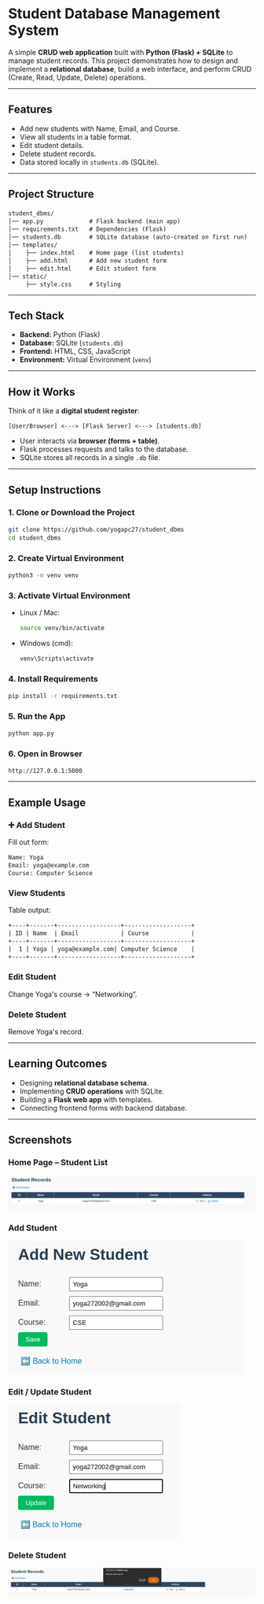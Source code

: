 # Student Database Management System

A simple **CRUD web application** built with **Python (Flask) + SQLite** to manage student records.
This project demonstrates how to design and implement a **relational database**, build a web interface, and perform CRUD (Create, Read, Update, Delete) operations.

---

## Features

* Add new students with Name, Email, and Course.
* View all students in a table format.
* Edit student details.
* Delete student records.
* Data stored locally in `students.db` (SQLite).

---

## Project Structure

```
student_dbms/
│── app.py             # Flask backend (main app)
│── requirements.txt   # Dependencies (Flask)
│── students.db        # SQLite database (auto-created on first run)
│── templates/
│    ├── index.html    # Home page (list students)
│    ├── add.html      # Add new student form
│    ├── edit.html     # Edit student form
│── static/
     ├── style.css     # Styling
```

---

## Tech Stack

* **Backend:** Python (Flask)
* **Database:** SQLite (`students.db`)
* **Frontend:** HTML, CSS, JavaScript
* **Environment:** Virtual Environment (`venv`)

---

## How it Works

Think of it like a **digital student register**:

```
[User/Browser] <---> [Flask Server] <---> [students.db]
```

* User interacts via **browser (forms + table)**.
* Flask processes requests and talks to the database.
* SQLite stores all records in a single `.db` file.

---

## Setup Instructions

### 1. Clone or Download the Project

```bash
git clone https://github.com/yogapc27/student_dbms
cd student_dbms
```

### 2. Create Virtual Environment

```bash
python3 -m venv venv
```

### 3. Activate Virtual Environment

* Linux / Mac:

  ```bash
  source venv/bin/activate
  ```
* Windows (cmd):

  ```bat
  venv\Scripts\activate
  ```

### 4. Install Requirements

```bash
pip install -r requirements.txt
```

### 5. Run the App

```bash
python app.py
```

### 6. Open in Browser

```
http://127.0.0.1:5000
```

---

## Example Usage

### ➕ Add Student

Fill out form:

```
Name: Yoga
Email: yoga@example.com
Course: Computer Science
```

### View Students

Table output:

```
+----+-------+------------------+-------------------+
| ID | Name  | Email            | Course            |
+----+-------+------------------+-------------------+
|  1 | Yoga | yoga@example.com| Computer Science    |
+----+-------+------------------+-------------------+
```

### Edit Student

Change Yoga's course → “Networking”.

### Delete Student

Remove Yoga's record.

---

## Learning Outcomes

* Designing **relational database schema**.
* Implementing **CRUD operations** with SQLite.
* Building a **Flask web app** with templates.
* Connecting frontend forms with backend database.

---

## Screenshots

### Home Page – Student List

![Student List](screenshots/studentList.png)

### Add Student

![Add Student](screenshots/AddStudent.png)

### Edit / Update Student

![Update Student](screenshots/updateStudent.png)

### Delete Student

![Delete Student](screenshots/studentDelete.png)
